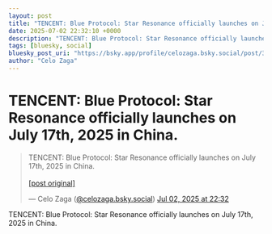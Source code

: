 ```yaml
---
layout: post
title: "TENCENT: Blue Protocol: Star Resonance officially launches on July 17th, 2025 in China."
date: 2025-07-02 22:32:10 +0000
description: "TENCENT: Blue Protocol: Star Resonance officially launches on July 17th, 2025 in China."
tags: [bluesky, social]
bluesky_post_uri: "https://bsky.app/profile/celozaga.bsky.social/post/3lszbeeryyc2q"
author: "Celo Zaga"
---
```


<h1 class="bluesky-post-title">TENCENT: Blue Protocol: Star Resonance officially launches on July 17th, 2025 in China.</h1>


<blockquote class="bluesky-embed" data-bluesky-uri="at://did:plc:lmh6rennptq77inaztnovw4b/app.bsky.feed.post/3lszbeeryyc2q" data-bluesky-embed-color-mode="system">
<p lang="">TENCENT: Blue Protocol: Star Resonance officially launches on July 17th, 2025 in China.<br><br><a href="https://bsky.app/profile/celozaga.bsky.social/post/3lszbeeryyc2q">[post original]</a></p>
&mdash; Celo Zaga (<a href="https://bsky.app/profile/did:plc:lmh6rennptq77inaztnovw4b">@celozaga.bsky.social</a>) <a href="https://bsky.app/profile/celozaga.bsky.social/post/3lszbeeryyc2q">Jul 02, 2025 at 22:32</a>
</blockquote>
<script async src="https://embed.bsky.app/static/embed.js" charset="utf-8"></script>


<p class="bluesky-post-description">TENCENT: Blue Protocol: Star Resonance officially launches on July 17th, 2025 in China.</p>
